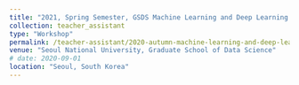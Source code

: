 ```yaml
---
title: "2021, Spring Semester, GSDS Machine Learning and Deep Learning for Data Science"
collection: teacher_assistant
type: "Workshop"
permalink: /teacher-assistant/2020-autumn-machine-learning-and-deep-learning-for-data-science
venue: "Seoul National University, Graduate School of Data Science"
# date: 2020-09-01
location: "Seoul, South Korea"
---
```


<!-- 2020, Spring Semester, GSDS Machine Learning and Deep Learning for Data Science -->
